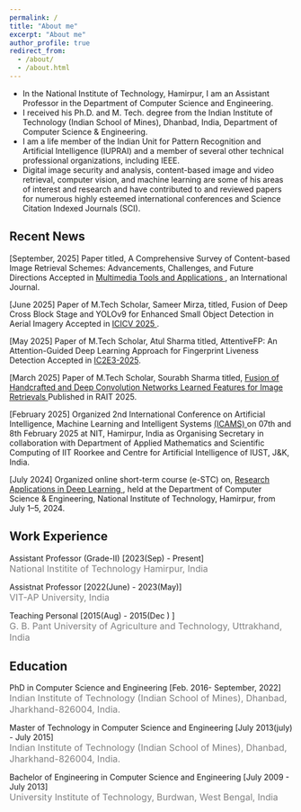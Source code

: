 ```yaml
---
permalink: /
title: "About me"
excerpt: "About me"
author_profile: true
redirect_from: 
  - /about/
  - /about.html
---
```


* In the National Institute of Technology, Hamirpur, I am an Assistant Professor in the Department of Computer Science and Engineering.
* I received his Ph.D. and M. Tech. degree from the Indian Institute of Technology (Indian School of Mines), Dhanbad, India, Department of Computer Science & Engineering.
* I am a life member of the Indian Unit for Pattern Recognition and Artificial Intelligence (IUPRAI) and a member of several other technical professional organizations, including IEEE.
* Digital image security and analysis, content-based image and video retrieval, computer vision, and machine learning are some of his areas of interest and research and have contributed to and reviewed papers for numerous highly esteemed international conferences and Science Citation Indexed Journals (SCI).

## Recent News
<p class="common_list bullet_list edu_list">[September, 2025] Paper titled, A Comprehensive Survey of Content-based Image Retrieval Schemes: Advancements, Challenges, and Future Directions Accepted in <a href="https://link.springer.com/journal/11042">Multimedia Tools and Applications </a>, an International Journal.</p>
<p class="common_list bullet_list edu_list">[June 2025] Paper of M.Tech Scholar, Sameer Mirza, titled, Fusion of Deep Cross Block Stage and YOLOv9 for Enhanced Small Object Detection in Aerial Imagery Accepted in <a href="https://www.scrs.in/conference/icivc2025">ICICV 2025 </a> .</p>
<p class="common_list bullet_list edu_list">[May 2025] Paper of M.Tech Scholar, Atul Sharma titled, AttentiveFP: An Attention-Guided Deep Learning Approach for Fingerprint Liveness Detection Accepted in <a  href="https://academicalerts.org/events/2025-IC2E3-2">IC2E3-2025</a>.</p>
<p class="common_list bullet_list edu_list">[March 2025] Paper of M.Tech Scholar, Sourabh Sharma titled,  <a href="https://ieeexplore.ieee.org/abstract/document/11088972?casa_token=_qW7835jtY8AAAAA:hceHVmNskVVdDmLfkUJbzOx_ETXb47wARyo-HW3XGm9QowaVFn5i6l2Vmkqe6KR3JIw-eusXtsQ">Fusion of Handcrafted and Deep Convolution Networks Learned Features for Image Retrievals </a> Published in RAIT 2025.</p>
<p class="common_list bullet_list edu_list">[February 2025] Organized 2nd International Conference on Artificial Intelligence, Machine Learning and Intelligent Systems <a href="https://sites.google.com/nith.ac.in/icams2025/home">(ICAMS) </a>on 07th and 8th February 2025 at NIT, Hamirpur, India as Organising Secretary in collaboration with Department of Applied Mathematics and Scientific Computing of IIT Roorkee and Centre for Artificial Intelligence of IUST, J&K, India.</p>
<p class="common_list bullet_list edu_list">[July 2024] Organized online short-term course (e-STC) on, <a href="chrome-extension://efaidnbmnnnibpcajpcglclefindmkaj/https://nith.ac.in/uploads/topics/estc-csed17177438577130.pdf">Research Applications in Deep Learning </a>,  held at the Department of Computer Science & Engineering, National Institute of Technology, Hamirpur, from July 1–5, 2024.</p>

## Work Experience
<p class="common_list bullet_list edu_list"> Assistant Professor (Grade-II) [2023(Sep) - Present]
<br><font size="3" color="gray"> National Institite of Technology Hamirpur, India</font>
</p>
<p class="common_list bullet_list edu_list"> Assistnat Professor [2022(June) - 2023(May)]
<br><font size="3" color="gray"> VIT-AP University, India</font>
</p>
<p class="common_list bullet_list edu_list"> Teaching Personal [2015(Aug) - 2015(Dec ) ]
<br><font size="3" color="gray">G. B. Pant University of Agriculture and Technology, Uttrakhand, India</font>
</p>


## Education

<p class="common_list bullet_list edu_list"> PhD in Computer Science and Engineering [Feb. 2016- September, 2022]
<br><font size="3" color="gray"> Indian Institute of Technology (Indian School of Mines), Dhanbad, Jharkhand-826004, India.</font>
</p>
<p class="common_list bullet_list edu_list"> Master of Technology in Computer Science and Engineering [July 2013(july) - July 2015]
<br><font size="3" color="gray"> Indian Institute of Technology (Indian School of Mines), Dhanbad, Jharkhand-826004, India.</font>
</p>
<p class="common_list bullet_list edu_list"> Bachelor of Engineering in Computer Science and Engineering [July 2009 - July 2013]
<br><font size="3" color="gray"> University Institute of Technology, Burdwan, West Bengal, India</font>
</p>
